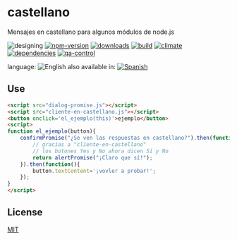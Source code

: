 # castellano
Mensajes en castellano para algunos módulos de node.js

![designing](https://img.shields.io/badge/stability-designing-red.svg)
[![npm-version](https://img.shields.io/npm/v/castellano.svg)](https://npmjs.org/package/castellano)
[![downloads](https://img.shields.io/npm/dm/castellano.svg)](https://npmjs.org/package/castellano)
[![build](https://img.shields.io/travis/codenautas/castellano/master.svg)](https://travis-ci.org/codenautas/castellano)
[![climate](https://img.shields.io/codeclimate/github/codenautas/castellano.svg)](https://codeclimate.com/github/codenautas/castellano)
[![dependencies](https://img.shields.io/david/codenautas/castellano.svg)](https://david-dm.org/codenautas/castellano)
[![qa-control](http://codenautas.com/github/codenautas/castellano.svg)](http://codenautas.com/github/codenautas/castellano)



language: ![English](https://raw.githubusercontent.com/codenautas/multilang/master/img/lang-en.png)
also available in:
[![Spanish](https://raw.githubusercontent.com/codenautas/multilang/master/img/lang-es.png)](LEEME.md)

## Use

```html
<script src="dialog-promise.js"></script>
<script src="cliente-en-castellano.js"></script>
<button onclick='el_ejemplo(this)'>ejemplo</button>
<script>
function el_ejemplo(button){
    confirmPromise("¿Se ven las respuestas en castellano?").then(function(name){
        // gracias a "cliente-en-castellano"
        // los botones Yes y No ahora dicen Sí y No
        return alertPromise("¡Claro que sí!");
    }).then(function(){
        button.textContent='¡vovler a probar!';
    });
}
</script>
```

## License

[MIT](LICENSE)

